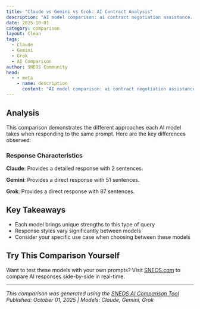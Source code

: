 ```yaml
---
title: "Claude vs Gemini vs Grok: AI Contract Analysis"
description: "AI model comparison: ai contract negotiation assistance..."
date: 2025-10-01
category: comparison
layout: Clean
tags:
  - Claude
  - Gemini
  - Grok
  - AI Comparison
author: SNEOS Community
head:
  - - meta
    - name: description
      content: "AI model comparison: ai contract negotiation assistance..."
---
```


<ChatComparison
  title="Claude vs Gemini vs Grok: AI Contract Analysis"
  prompt="ai contract negotiation assistance"
  :responses='{
    "Claude": "I can help you understand AI contract negotiation assistance. Here are the key ways AI is being used in this field:\n\n## **AI Tools for Contract Negotiation**\n\n**Document Analysis:**\n- Review contract terms and identify potential issues\n- Compare against standard templates and best practices\n- Flag unusual or high-risk clauses\n- Extract key terms and deadlines\n\n**Strategic Support:**\n- Suggest negotiation tactics based on contract type\n- Identify leverage points and trade-offs\n- Provide market benchmarking data\n- Generate alternative language options\n\n**Process Efficiency:**\n- Automate routine correspondence\n- Track negotiation rounds and changes\n- Schedule follow-ups and deadlines\n- Maintain negotiation history\n\n## **Popular AI Contract Tools**\n\n- **LawGeex** - Contract review and analysis\n- **Kira Systems** - Due diligence and contract extraction\n- **Icertis** - Contract lifecycle management\n- **DocuSign** - AI-powered agreement insights\n- **ContractPodAi** - End-to-end contract management\n\n## **Benefits \u0026 Limitations**\n\n**Benefits:**\n- Faster review times\n- Reduced human error\n- Consistent analysis\n- Cost savings\n\n**Limitations:**\n- Can\u0027t replace human judgment\n- May miss nuanced context\n- Limited understanding of business strategy\n- Requires human oversight\n\nAre you looking for help with a specific type of contract negotiation, or would you like recommendations for particular AI tools?",
    "Gemini": "Okay, let\u0027s explore how AI can assist with contract negotiation. To give you the best information, I need a little more context.  Tell me about:\n\n**1. What kind of contract are you dealing with?**\n\n*   **Examples:**\n    *   Software as a Service (SaaS) agreement\n    *   Employment contract\n    *   Real estate lease\n    *   Supply chain agreement\n    *   Service agreement\n    *   Partnership agreement\n    *   Merger and Acquisition (M\u0026A) agreement\n    *   Freelance/Independent Contractor agreement\n\n**2. What is your role in the negotiation?**\n\n*   Are you a lawyer representing a client?\n*   Are you a business owner negotiating on behalf of your company?\n*   Are you an individual negotiating a personal contract?\n\n**3. What are your specific goals or concerns for the negotiation?**\n\n*   What are the most important terms to you?\n*   What are your \u0022deal breakers\u0022?\n*   Are there any specific clauses you\u0027re worried about?\n\n**Once I have this information, I can provide more targeted advice.  However, here\u0027s a general overview of how AI can help with contract negotiation:**\n\n**Ways AI Can Assist in Contract Negotiation:**\n\n*   **Contract Review and Analysis:**\n\n    *   **Risk Identification:** AI can scan the contract to identify potentially problematic clauses or missing information, highlighting risks related to liability, compliance, termination, etc.  It can compare the contract to industry standards and flag deviations.\n    *   **Clause Summarization:**  AI can summarize complex clauses into plain language, making it easier to understand the implications.\n    *   **Due Diligence:** AI can help with due diligence by extracting key information from a large volume of contract documents.\n    *   **Compliance Checks:**  AI can ensure the contract complies with relevant laws and regulations.\n    *   **Automatic Redlining (in some advanced tools):** Suggests changes to specific clauses based on your negotiation position.\n\n*   **Negotiation Strategy:**\n\n    *   **Market Research:**  AI can analyze market data to determine fair pricing and standard terms for similar contracts.\n    *   **Benchmarking:**  AI can compare the contract terms to those of similar agreements to identify areas where you might be able to negotiate for better terms.\n    *   **Predictive Analysis:** Some AI tools can predict the likelihood of success for different negotiation strategies based on historical data. This is more applicable when you have a lot of data to feed the model.\n\n*   **Drafting and Generation:**\n\n    *   **Clause Library:** AI tools often have libraries of pre-approved clauses that can be inserted into the contract.\n    *   **Template Generation:** AI can generate contract templates based on your specific requirements.\n    *   **Automated Drafting:**  AI can automatically draft certain sections of the contract based on information you provide.\n\n*   **Communication and Collaboration:**\n\n    *   **AI-powered Chatbots:**  Can answer basic questions about the contract and guide the negotiation process.  These are still evolving and may not replace human interaction for complex issues.\n    *   **Real-time Translation:**  Facilitates negotiation with parties who speak different languages.\n    *   **Version Control:** AI can track changes to the contract and ensure that everyone is working on the latest version.\n\n**Examples of AI Tools for Contract Negotiation:**\n\n*   **Lex Machina:** Legal analytics platform for litigation outcomes and strategy.\n*   **Kira Systems (now part of Litera):** Contract review and analysis.\n*   **ROSS Intelligence:** Legal research platform.\n*   **LawGeex:** AI-powered contract review.\n*   **DocuSign Insight (formerly Seal Software):** Contract analytics and discovery.\n*   **Ironclad:** Contract lifecycle management.\n*   **Conga:** Contract lifecycle management.\n*   **Outlaw:** Contract management and collaboration.\n*   **Juro:** Contract automation platform.\n\n**Important Considerations:**\n\n*   **Accuracy:** AI is not perfect.  It\u0027s crucial to review the AI\u0027s output carefully and ensure that it\u0027s accurate and appropriate for your situation.\n*   **Legal Advice:** AI should not be used as a substitute for legal advice from a qualified attorney.  An attorney can provide personalized guidance based on your specific circumstances.\n*   **Data Privacy and Security:**  When using AI tools, make sure you understand how your data will be used and protected.\n*   **Bias:** AI algorithms can be biased based on the data they are trained on.  Be aware of this potential bias and take steps to mitigate it.\n*   **Cost:** AI tools can be expensive, so it\u0027s important to weigh the costs and benefits before investing.\n\n**In summary, AI can be a valuable tool for contract negotiation, but it\u0027s important to use it wisely and to consult with an attorney when necessary.**\n\n**To give you more specific advice, please tell me more about the contract you\u0027re dealing with and your goals for the negotiation!**\n",
    "Grok": "AI contract negotiation assistance refers to the use of artificial intelligence tools and technologies to support individuals or organizations in negotiating contracts more effectively. These AI systems can analyze, draft, review, and provide insights on contracts to streamline the negotiation process, reduce errors, and ensure favorable terms. Below is an overview of how AI can assist with contract negotiation, the benefits, tools available, and best practices for leveraging AI in this context.\n\n---\n\n### **How AI Assists in Contract Negotiation**\n1. **Contract Analysis and Review**:\n   - AI tools can quickly scan through contracts to identify key clauses, terms, and potential risks (e.g., unfavorable conditions, ambiguous language, or non-compliance with regulations).\n   - They can compare contract terms against industry standards or past agreements to highlight deviations or inconsistencies.\n   - AI can flag legal or financial risks, such as hidden liabilities or penalties.\n\n2. **Automated Drafting**:\n   - AI-powered platforms can generate contract drafts based on predefined templates, ensuring consistency and adherence to legal standards.\n   - They can suggest language for specific clauses based on the context of the negotiation or the industry.\n\n3. **Negotiation Support**:\n   - AI can provide real-time suggestions during negotiations by analyzing the other party\u2019s proposals and recommending counteroffers or alternative terms.\n   - It can predict outcomes based on historical data or similar contracts, helping negotiators understand the likelihood of acceptance for specific terms.\n   - AI chatbots or assistants can simulate negotiation scenarios to prepare users for discussions.\n\n4. **Risk Scoring and Prioritization**:\n   - AI can assign risk scores to specific clauses based on their potential impact, helping negotiators focus on high-priority issues.\n   - It can provide actionable insights into which terms to push for or concede during negotiations.\n\n5. **Version Control and Collaboration**:\n   - AI tools can track changes across multiple contract versions, ensuring clarity on edits and preventing misunderstandings.\n   - They enable seamless collaboration among team members by centralizing communication and feedback.\n\n6. **Compliance and Regulatory Checks**:\n   - AI can ensure that contracts comply with local, national, or international laws and regulations.\n   - It can monitor for clauses that might violate GDPR, antitrust laws, or other compliance requirements.\n\n---\n\n### **Benefits of AI in Contract Negotiation**\n- **Efficiency**: AI reduces the time spent on manual contract review and drafting, allowing negotiators to focus on strategy.\n- **Accuracy**: Minimizes human error by identifying inconsistencies or risks that might be overlooked.\n- **Cost-Effectiveness**: Reduces reliance on expensive legal counsel for routine tasks, saving money for businesses.\n- **Data-Driven Insights**: Provides actionable insights based on historical data and industry benchmarks.\n- **Scalability**: Handles large volumes of contracts simultaneously, ideal for enterprises with frequent negotiations.\n- **Improved Outcomes**: Helps negotiators secure better terms by identifying leverage points and areas of compromise.\n\n---\n\n### **Popular AI Tools for Contract Negotiation**\nSeveral AI-powered platforms and tools are designed to assist with contract negotiation. Here are some widely recognized ones:\n1. **Kira Systems**: Uses machine learning to analyze contracts, extract key terms, and identify risks. It supports due diligence and negotiation preparation.\n2. **DocuSign Insight**: Offers AI-driven contract analytics to identify critical clauses and potential issues during negotiations.\n3. **Ironclad**: A contract lifecycle management (CLM) platform with AI features for drafting, reviewing, and negotiating contracts.\n4. **ContractPodAi**: Provides AI-driven contract management with negotiation support, clause suggestions, and risk analysis.\n5. **LawGeex**: An AI tool that automates contract review and highlights non-standard or risky clauses compared to market standards.\n6. **eBrevia**: Focuses on contract extraction and analysis, often used in M\u0026A negotiations to identify key provisions.\n7. **AI Legal Assistants (e.g., Harvey AI, Casetext)**: Emerging tools that provide broader legal support, including negotiation tips and clause drafting.\n\n---\n\n### **Best Practices for Using AI in Contract Negotiation**\n1. **Integrate with Human Expertise**:\n   - AI should complement, not replace, human judgment. Always have legal professionals or experienced negotiators review AI suggestions.\n   - Use AI for repetitive tasks (e.g., clause identification) and rely on humans for strategic decision-making.\n\n2. **Train the AI System**:\n   - Many AI tools require initial training with your organization\u2019s contracts, templates, and preferences to provide accurate results.\n   - Regularly update the system with new data to improve its recommendations.\n\n3. **Ensure Data Security**:\n   - Contracts often contain sensitive information. Use AI tools with robust encryption and data protection measures.\n   - Verify that the tool complies with privacy laws like GDPR or CCPA if negotiating across borders.\n\n4. **Focus on Customization**:\n   - Tailor AI settings to reflect your industry, risk tolerance, and negotiation priorities.\n   - Avoid over-reliance on generic templates or suggestions that may not align with your specific needs.\n\n5. **Stay Updated on Legal Standards**:\n   - AI tools may not always account for the latest legal or regulatory changes. Cross-check recommendations with current laws.\n   - Engage legal counsel for high-stakes or complex negotiations.\n\n6. **Use AI for Preparation**:\n   - Leverage AI to analyze past contracts and outcomes to prepare for negotiations.\n   - Simulate scenarios to anticipate the other party\u2019s objections or demands.\n\n---\n\n### **Challenges and Limitations**\n- **Contextual Understanding**: AI may struggle with nuanced language, cultural differences, or unspoken negotiation dynamics.\n- **Over-Reliance Risk**: Relying too heavily on AI suggestions can weaken a negotiator\u2019s intuition or strategic thinking.\n- **Data Dependency**: The quality of AI insights depends on the quality and quantity of data it has been trained on.\n- **Ethical Concerns**: Bias in AI algorithms may lead to unfair or suboptimal recommendations if not monitored.\n- **Cost of Implementation**: High-end AI tools can be expensive, especially for small businesses or startups.\n\n---\n\n### **Future of AI in Contract Negotiation**\nAI in contract negotiation is rapidly evolving, with advancements in natural language processing (NLP), machine learning, and predictive analytics driving innovation. Future developments may include:\n- **Real-Time Negotiation Assistants**: AI systems that actively participate in live negotiations via voice or text, offering instant suggestions.\n- **Emotion and Tone Analysis**: AI could analyze the tone of communications or video calls to gauge the other party\u2019s stance or emotions.\n- **Blockchain Integration**: Smart contracts powered by AI and blockchain could automate negotiation and enforcement of terms.\n- **Personalized Negotiation Styles**: AI may adapt to individual negotiator preferences or cultural norms for more tailored advice.\n\n---\n\n### **Conclusion**\nAI contract negotiation assistance is a powerful tool for enhancing efficiency, accuracy, and outcomes in contract discussions. By automating routine tasks and providing data-driven insights, AI allows negotiators to focus on building relationships and crafting win-win agreements. However, it\u2019s critical to balance AI use with human expertise and ensure ethical, secure implementation. If you\u2019re considering adopting AI for contract negotiation, start with a pilot project using a reputable tool and gradually scale as you build confidence in the system.\n\nIf you have a specific use case or need assistance with a particular contract, feel free to provide more details, and I can offer tailored guidance or simulate a mock negotiation scenario!"
  }'
  published-date="21:12"
/>

## Analysis

This comparison demonstrates the different approaches each AI model takes when responding to the same prompt. Here are the key differences observed:

### Response Characteristics

**Claude**: Provides a detailed response with 2 sentences. 

**Gemini**: Provides a direct response with 51 sentences. 

**Grok**: Provides a direct response with 87 sentences. 

## Key Takeaways

- Each model brings unique strengths to this type of query
- Response styles vary significantly between models
- Consider your specific use case when choosing between these models

## Try This Comparison Yourself

Want to test these models with your own prompts? Visit [SNEOS.com](https://sneos.com) to compare AI responses side-by-side in real-time.

---

*This comparison was generated using the [SNEOS AI Comparison Tool](https://sneos.com)*
*Published: October 01, 2025 | Models: Claude, Gemini, Grok*
